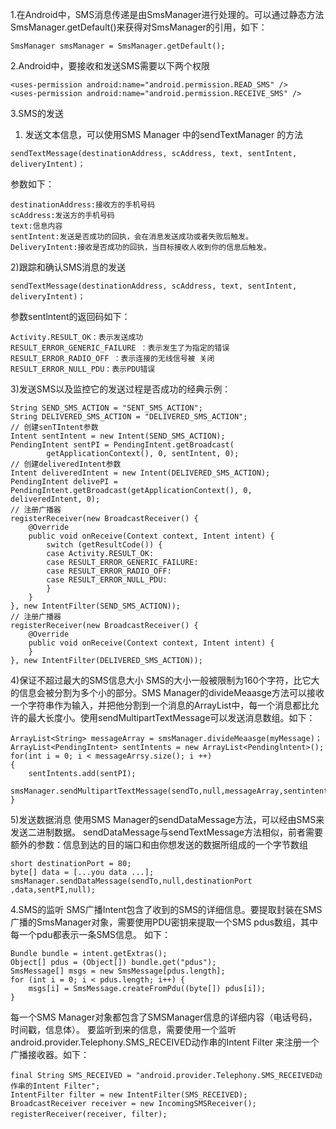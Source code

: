 1.在Android中，SMS消息传递是由SmsManager进行处理的。可以通过静态方法SmsManager.getDefault()来获得对SmsManager的引用，如下：
```  
SmsManager smsManager = SmsManager.getDefault();
```
2.Android中，要接收和发送SMS需要以下两个权限
```  
<uses-permission android:name="android.permission.READ_SMS" />  
<uses-permission android:name="android.permission.RECEIVE_SMS" />
```
3.SMS的发送
1) 发送文本信息，可以使用SMS Manager 中的sendTextManager 的方法
```  
sendTextMessage(destinationAddress, scAddress, text, sentIntent, deliveryIntent)；
```
参数如下：
```  
destinationAddress:接收方的手机号码
scAddress:发送方的手机号码
text:信息内容
sentIntent:发送是否成功的回执，会在消息发送成功或者失败后触发。
DeliveryIntent:接收是否成功的回执，当目标接收人收到你的信息后触发。
```
2)跟踪和确认SMS消息的发送
```  
sendTextMessage(destinationAddress, scAddress, text, sentIntent, deliveryIntent)；
```
参数sentlntent的返回码如下：
```  
Activity.RESULT_OK：表示发送成功
RESULT_ERROR_GENERIC_FAILURE ：表示发生了为指定的错误
RESULT_ERROR_RADIO_OFF ：表示连接的无线信号被 关闭
RESULT_ERROR_NULL_PDU：表示PDU错误
```
3)发送SMS以及监控它的发送过程是否成功的经典示例：
```  
String SEND_SMS_ACTION = "SENT_SMS_ACTION";
String DELIVERED_SMS_ACTION = "DELIVERED_SMS_ACTION";
// 创建senTIntent参数
Intent sentIntent = new Intent(SEND_SMS_ACTION);
PendingIntent sentPI = PendingIntent.getBroadcast(
		getApplicationContext(), 0, sentIntent, 0);
// 创建deliveredIntent参数
Intent deliveredIntent = new Intent(DELIVERED_SMS_ACTION);
PendingIntent delivePI = PendingIntent.getBroadcast(getApplicationContext(), 0, deliveredIntent, 0);
// 注册广播器
registerReceiver(new BroadcastReceiver() {
	@Override
	public void onReceive(Context context, Intent intent) {
		switch (getResultCode()) {
		case Activity.RESULT_OK:
		case RESULT_ERROR_GENERIC_FAILURE:
		case RESULT_ERROR_RADIO_OFF:
		case RESULT_ERROR_NULL_PDU:
		}
	}
}, new IntentFilter(SEND_SMS_ACTION));
// 注册广播器
registerReceiver(new BroadcastReceiver() {
	@Override
	public void onReceive(Context context, Intent intent) {
	}
}, new IntentFilter(DELIVERED_SMS_ACTION));
```
4)保证不超过最大的SMS信息大小
SMS的大小一般被限制为160个字符，比它大的信息会被分割为多个小的部分。SMS Manager的divideMeaasge方法可以接收一个字符串作为输入，并把他分割到一个消息的ArrayList中，每一个消息都比允许的最大长度小。使用sendMultipartTextMessage可以发送消息数组。如下：
```  
ArrayList<String> messageArray = smsManager.divideMeaasge(myMessage)；
ArrayList<PendingIntent> sentIntents = new ArrayList<Pendinglntent>();
for(int i = 0; i < messageArrsy.size(); i ++)
{
	sentIntents.add(sentPI);
    smsManager.sendMultipartTextMessage(sendTo,null,messageArray,sentintent,null);
}
```
5)发送数据消息
使用SMS Manager的sendDataMessage方法，可以经由SMS来发送二进制数据。
sendDataMessage与sendTextMessage方法相似，前者需要额外的参数：信息到达的目的端口和由你想发送的数据所组成的一个字节数组
```  
short destinationPort = 80;
byte[] data = [...you data ...];
smsManager.sendDataMessage(sendTo,null,destinationPort ,data,sentPI,null);
```
4.SMS的监听
SMS广播Intent包含了收到的SMS的详细信息。要提取封装在SMS广播的SmsManager对象，需要使用PDU密钥来提取一个SMS
pdus数组，其中每一个pdu都表示一条SMS信息。
如下：
```  
Bundle bundle = intent.getExtras();
Object[] pdus = (Object[]) bundle.get("pdus");
SmsMessage[] msgs = new SmsMessage[pdus.length];
for (int i = 0; i < pdus.length; i++) {
	msgs[i] = SmsMessage.createFromPdu((byte[]) pdus[i]);
}
```
每一个SMS Manager对象都包含了SMSManager信息的详细内容（电话号码，时间戳，信息体）。
要监听到来的信息，需要使用一个监听android.provider.Telephony.SMS_RECEIVED动作串的Intent Filter 来注册一个广播接收器。如下：
```  
final String SMS_RECEIVED = "android.provider.Telephony.SMS_RECEIVED动作串的Intent Filter";
IntentFilter filter = new IntentFilter(SMS_RECEIVED);
BroadcastReceiver receiver = new IncomingSMSReceiver();
registerReceiver(receiver, filter);　
```